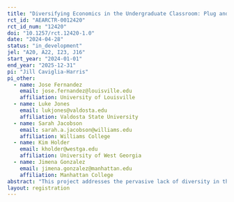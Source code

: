 ```yaml
---
title: "Diversifying Economics in the Undergraduate Classroom: Plug and Play Video Modules with Diverse Role Models, Relevant Research, and Active Learning"
rct_id: "AEARCTR-0012420"
rct_id_num: "12420"
doi: "10.1257/rct.12420-1.0"
date: "2024-04-28"
status: "in_development"
jel: "A20, A22, I23, J16"
start_year: "2024-01-01"
end_year: "2025-12-31"
pi: "Jill Caviglia-Harris"
pi_other:
  - name: Jose Fernandez
    email: jose.fernandez@louisville.edu
    affiliation: University of Louisville
  - name: Luke Jones
    email: lukjones@valdosta.edu
    affiliation: Valdosta State University
  - name: Sarah Jacobson
    email: sarah.a.jacobson@williams.edu
    affiliation: Williams College
  - name: Kim Holder
    email: kholder@westga.edu
    affiliation: University of West Georgia
  - name: Jimena Gonzalez
    email: jimena.gonzalez@manhattan.edu
    affiliation: Manhattan College
abstract: "This project addresses the pervasive lack of diversity in the field of economics, which hinders the development of inclusive policies and perpetuates outdated teaching practices. Despite advancements in diversity within other STEM disciplines, economics struggles to attract and retain a diverse student body, resulting in antiquated methods and a faculty composition that lags behind other academic fields. This research initiative proposes a scalable intervention focused on enhancing gender and racial diversity in economics by developing a series of videos and accompanying curricular materials. These resources aim to introduce diverse role models, relevant research, and active learning strategies into undergraduate economics classrooms. Targeting principles of economics courses, the project seeks to broaden perceptions of economists and their studies, foster a sense of belonging among students, and increase the likelihood of retention for women and historically excluded groups in the economics profession. The intervention comprises "plug and play" modules, featuring professionally produced videos and evidence-based curricular materials, designed to expose students to exciting and relevant topics in diverse economists' research. The hypothesis is that these modules will positively influence perceptions about economics, enhance students' sense of belonging and self-efficacy, and improve learning outcomes, persistence, and retention among diverse students in economics. This project contributes to the literature on diversity in education by addressing gaps in existing mentoring and profession-climate improvement programs, targeting an earlier stage in the educational pipeline, and providing instructors with easily implementable tools for interactive teaching in economics."
layout: registration
---
```



